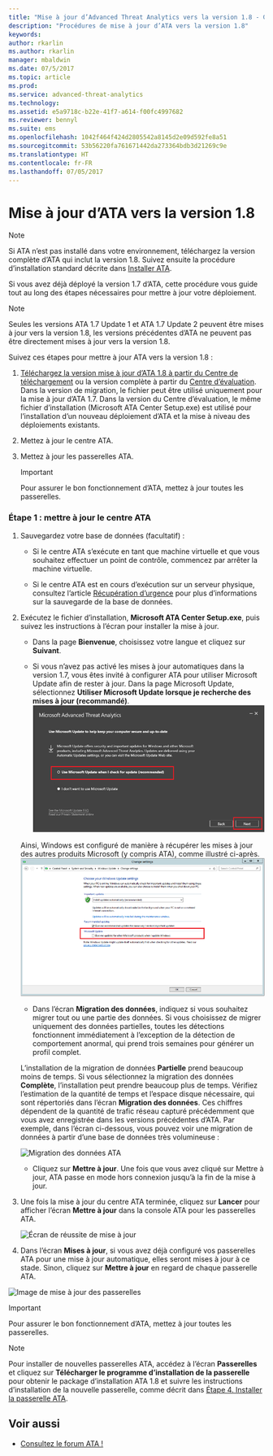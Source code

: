 ```yaml
---
title: "Mise à jour d’Advanced Threat Analytics vers la version 1.8 - Guide de migration | Microsoft Docs"
description: "Procédures de mise à jour d’ATA vers la version 1.8"
keywords: 
author: rkarlin
ms.author: rkarlin
manager: mbaldwin
ms.date: 07/5/2017
ms.topic: article
ms.prod: 
ms.service: advanced-threat-analytics
ms.technology: 
ms.assetid: e5a9718c-b22e-41f7-a614-f00fc4997682
ms.reviewer: bennyl
ms.suite: ems
ms.openlocfilehash: 1042f464f424d2805542a8145d2e09d592fe8a51
ms.sourcegitcommit: 53b56220fa761671442da273364bdb3d21269c9e
ms.translationtype: HT
ms.contentlocale: fr-FR
ms.lasthandoff: 07/05/2017
---
```

# Mise à jour d’ATA vers la version 1.8
<a id="updating-ata-to-version-18" class="xliff"></a>

> [!NOTE] 
> Si ATA n’est pas installé dans votre environnement, téléchargez la version complète d’ATA qui inclut la version 1.8. Suivez ensuite la procédure d’installation standard décrite dans [Installer ATA](install-ata-step1.md).

Si vous avez déjà déployé la version 1.7 d’ATA, cette procédure vous guide tout au long des étapes nécessaires pour mettre à jour votre déploiement.

> [!NOTE] 
>  Seules les versions ATA 1.7 Update 1 et ATA 1.7 Update 2 peuvent être mises à jour vers la version 1.8, les versions précédentes d’ATA ne peuvent pas être directement mises à jour vers la version 1.8.

Suivez ces étapes pour mettre à jour ATA vers la version 1.8 :

1.  [Téléchargez la version mise à jour d’ATA 1.8 à partir du Centre de téléchargement](https://www.microsoft.com/download/details.aspx?id=55536) ou la version complète à partir du [Centre d’évaluation](http://www.microsoft.com/evalcenter/evaluate-microsoft-advanced-threat-analytics).<br>
Dans la version de migration, le fichier peut être utilisé uniquement pour la mise à jour d’ATA 1.7. Dans la version du Centre d’évaluation, le même fichier d’installation (Microsoft ATA Center Setup.exe) est utilisé pour l’installation d’un nouveau déploiement d’ATA et la mise à niveau des déploiements existants.

2.  Mettez à jour le centre ATA.

4.  Mettez à jour les passerelles ATA.

    > [!IMPORTANT]
    > Pour assurer le bon fonctionnement d’ATA, mettez à jour toutes les passerelles.

### Étape 1 : mettre à jour le centre ATA
<a id="step-1-update-the-ata-center" class="xliff"></a>

1.  Sauvegardez votre base de données (facultatif) :

    -   Si le centre ATA s’exécute en tant que machine virtuelle et que vous souhaitez effectuer un point de contrôle, commencez par arrêter la machine virtuelle.

    -   Si le centre ATA est en cours d’exécution sur un serveur physique, consultez l’article [Récupération d’urgence](disaster-recovery.md) pour plus d’informations sur la sauvegarde de la base de données.

2.  Exécutez le fichier d’installation, **Microsoft ATA Center Setup.exe**, puis suivez les instructions à l’écran pour installer la mise à jour.

    -  Dans la page **Bienvenue**, choisissez votre langue et cliquez sur **Suivant**.

    -  Si vous n’avez pas activé les mises à jour automatiques dans la version 1.7, vous êtes invité à configurer ATA pour utiliser Microsoft Update afin de rester à jour.  Dans la page Microsoft Update, sélectionnez **Utiliser Microsoft Update lorsque je recherche des mises à jour (recommandé)**.
    ![Image montrant comment maintenir ATA à jour](media/ata_ms_update.png)
     
     Ainsi, Windows est configuré de manière à récupérer les mises à jour des autres produits Microsoft (y compris ATA), comme illustré ci-après. 
    ![Image de mise à jour automatique de Windows](media/ata_installupdatesautomatically.png)

    -  Dans l’écran **Migration des données**, indiquez si vous souhaitez migrer tout ou une partie des données. Si vous choisissez de migrer uniquement des données partielles, toutes les détections fonctionnent immédiatement à l’exception de la détection de comportement anormal, qui prend trois semaines pour générer un profil complet.  
    
    L’installation de la migration de données **Partielle** prend beaucoup moins de temps. Si vous sélectionnez la migration des données **Complète**, l’installation peut prendre beaucoup plus de temps. Vérifiez l’estimation de la quantité de temps et l’espace disque nécessaire, qui sont répertoriés dans l’écran **Migration des données**. Ces chiffres dépendent de la quantité de trafic réseau capturé précédemment que vous avez enregistrée dans les versions précédentes d’ATA. Par exemple, dans l’écran ci-dessous, vous pouvez voir une migration de données à partir d’une base de données très volumineuse :
         
    ![Migration des données ATA](media/migration-data-migration.png)

    -  Cliquez sur **Mettre à jour**. Une fois que vous avez cliqué sur Mettre à jour, ATA passe en mode hors connexion jusqu’à la fin de la mise à jour.

4.  Une fois la mise à jour du centre ATA terminée, cliquez sur **Lancer** pour afficher l’écran **Mettre à jour** dans la console ATA pour les passerelles ATA.

    ![Écran de réussite de mise à jour](media/migration-center-success.png)

5.  Dans l’écran **Mises à jour**, si vous avez déjà configuré vos passerelles ATA pour une mise à jour automatique, elles seront mises à jour à ce stade. Sinon, cliquez sur **Mettre à jour** en regard de chaque passerelle ATA.
  
![Image de mise à jour des passerelles](media/migration-update-gw.png)

  
> [!IMPORTANT] 
> Pour assurer le bon fonctionnement d’ATA, mettez à jour toutes les passerelles.
 
> [!NOTE] 
> Pour installer de nouvelles passerelles ATA, accédez à l’écran **Passerelles** et cliquez sur **Télécharger le programme d’installation de la passerelle** pour obtenir le package d’installation ATA 1.8 et suivre les instructions d’installation de la nouvelle passerelle, comme décrit dans [Étape 4. Installer la passerelle ATA](install-ata-step4.md).


## Voir aussi
<a id="see-also" class="xliff"></a>

- [Consultez le forum ATA !](https://social.technet.microsoft.com/Forums/security/home?forum=mata)
